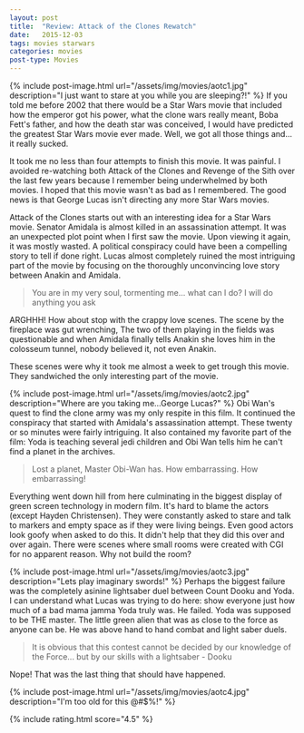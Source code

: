 ```yaml
---
layout: post
title:  "Review: Attack of the Clones Rewatch"
date:   2015-12-03
tags: movies starwars
categories: movies
post-type: Movies
---
```

{% include post-image.html url="/assets/img/movies/aotc1.jpg" description="I just want to stare at you while you are sleeping?!" %}
If you told me before 2002 that there would be a Star Wars movie that included how the emperor got his power, what the clone wars really meant, Boba Fett's father, and how the death star was conceived, I would have predicted the greatest Star Wars movie ever made. Well, we got all those things and... it really sucked.

It took me no less than four attempts to finish this movie. It was painful. I avoided re-watching both Attack of the Clones and Revenge of the Sith over the last few years because I remember being underwhelmed by both movies. I hoped that this movie wasn't as bad as I remembered. The good news is that George Lucas isn't directing any more Star Wars movies.

Attack of the Clones starts out with an interesting idea for a Star Wars movie. Senator Amidala is almost killed in an assassination attempt. It was an unexpected plot point when I first saw the movie. Upon viewing it again, it was mostly wasted. A political conspiracy could have been a compelling story to tell if done right. Lucas almost completely ruined the most intriguing part of the movie by focusing on the thoroughly unconvincing love story between Anakin and Amidala.

>You are in my very soul, tormenting me... what can I do? I will do anything you ask

ARGHHH! How about stop with the crappy love scenes. The scene by the fireplace was gut wrenching, The two of them playing in the fields was questionable and when Amidala finally tells Anakin she loves him in the colosseum tunnel, nobody believed it, not even Anakin.

These scenes were why it took me almost a week to get trough this movie. They sandwiched the only interesting part of the movie.

{% include post-image.html url="/assets/img/movies/aotc2.jpg" description="Where are you taking me...George Lucas?" %}
Obi Wan's quest to find the clone army was my only respite in this film. It continued the conspiracy that started with Amidala's assassination attempt. These twenty or so minutes were fairly intriguing. It also contained my favorite part of the film: Yoda is teaching several jedi children and Obi Wan tells him he can't find a planet in the archives.

>Lost a planet, Master Obi-Wan has. How embarrassing. How embarrassing!

Everything went down hill from here culminating in the biggest display of green screen technology in modern film. It's hard to blame the actors (except Hayden Christensen). They were constantly asked to stare and talk to markers and empty space as if they were living beings. Even good actors look goofy when asked to do this. It didn't help that they did this over and over again. There were scenes where small rooms were created with CGI for no apparent reason. Why not build the room?

{% include post-image.html url="/assets/img/movies/aotc3.jpg" description="Lets play imaginary swords!" %}
Perhaps the biggest failure was the completely asinine lightsaber duel between Count Dooku and Yoda. I can understand what Lucas was trying to do here: show everyone just how much of a bad mama jamma Yoda truly was. He failed. Yoda was supposed to be THE master. The little green alien that was as close to the force as anyone can be. He was above hand to hand combat and light saber duels.

>It is obvious that this contest cannot be decided by our knowledge of the Force... but by our skills with a lightsaber - Dooku

Nope! That was the last thing that should have happened.

{% include post-image.html url="/assets/img/movies/aotc4.jpg" description="I'm too old for this @#$%!" %}


{% include rating.html score="4.5" %}

